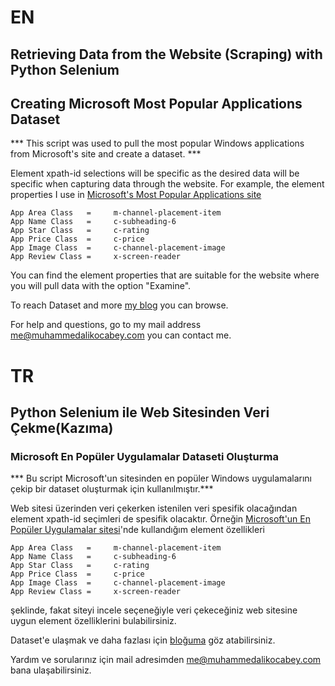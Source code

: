 # EN
## Retrieving Data from the Website (Scraping) with Python Selenium
## Creating Microsoft Most Popular Applications Dataset


*** This script was used to pull the most popular Windows applications from Microsoft's site and create a dataset. ***



Element xpath-id selections will be specific as the desired data will be specific when capturing data through the website.
For example, the element properties I use in [Microsoft's Most Popular Applications site](https://www.microsoft.com/en-us/store/most-popular/apps/pc)
```
App Area Class   =     m-channel-placement-item
App Name Class   =     c-subheading-6
App Star Class   =     c-rating
App Price Class  =     c-price
App Image Class  =     c-channel-placement-image
App Review Class =     x-screen-reader
```
You can find the element properties that are suitable for the website where you will pull data with the option "Examine".

To reach Dataset and more [my blog](https://www.muhammedalikocabey.com/veri-bilimi/veri-setleri/ilk-veri-setim-populer-windows-uygulamalari/102/) you can browse.

For help and questions, go to my mail address [me@muhammedalikocabey.com](mailto:me@muhammedalikocabey.com) you can contact me.





# TR
## Python Selenium ile Web Sitesinden Veri Çekme(Kazıma)
### Microsoft En Popüler Uygulamalar Dataseti Oluşturma


*** Bu script Microsoft'un sitesinden en popüler Windows uygulamalarını çekip bir dataset oluşturmak için kullanılmıştır.***



Web sitesi üzerinden veri çekerken istenilen veri spesifik olacağından element xpath-id seçimleri de spesifik olacaktır.
Örneğin [Microsoft'un En Popüler Uygulamalar sitesi](https://www.microsoft.com/en-us/store/most-popular/apps/pc)'nde kullandığım element özellikleri

```
App Area Class   =     m-channel-placement-item
App Name Class   =     c-subheading-6
App Star Class   =     c-rating
App Price Class  =     c-price
App Image Class  =     c-channel-placement-image
App Review Class =     x-screen-reader
```

şeklinde, fakat siteyi incele seçeneğiyle veri çekeceğiniz web sitesine uygun element özelliklerini bulabilirsiniz.

Dataset'e ulaşmak ve daha fazlası için [bloğuma](https://www.muhammedalikocabey.com/veri-bilimi/veri-setleri/ilk-veri-setim-populer-windows-uygulamalari/102/) göz atabilirsiniz.

Yardım ve sorularınız için mail adresimden [me@muhammedalikocabey.com](mailto:me@muhammedalikocabey.com) bana ulaşabilirsiniz.
